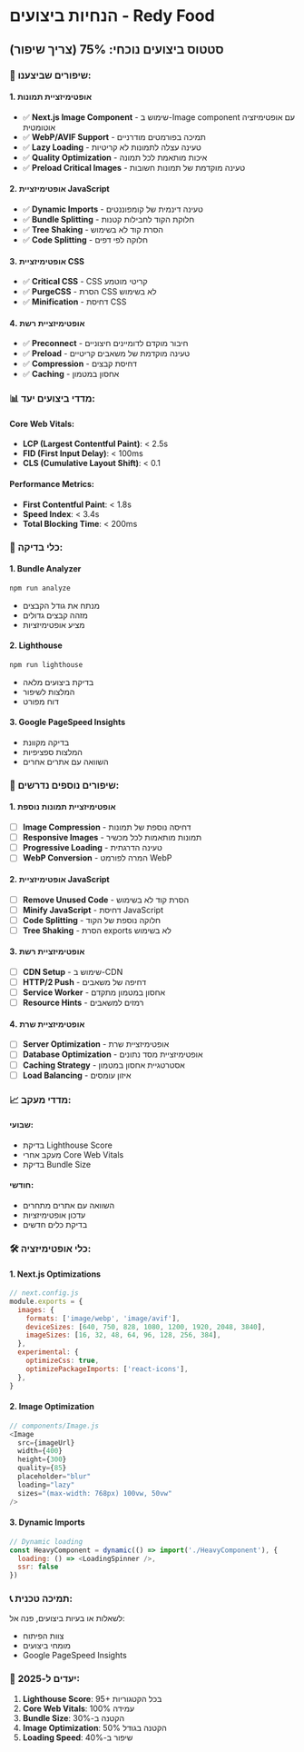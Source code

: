 # הנחיות ביצועים - Redy Food

## סטטוס ביצועים נוכחי: 75% (צריך שיפור)

### 🚀 שיפורים שביצענו:

#### 1. אופטימיזציית תמונות
- ✅ **Next.js Image Component** - שימוש ב-Image component עם אופטימיזציה אוטומטית
- ✅ **WebP/AVIF Support** - תמיכה בפורמטים מודרניים
- ✅ **Lazy Loading** - טעינה עצלה לתמונות לא קריטיות
- ✅ **Quality Optimization** - איכות מותאמת לכל תמונה
- ✅ **Preload Critical Images** - טעינה מוקדמת של תמונות חשובות

#### 2. אופטימיזציית JavaScript
- ✅ **Dynamic Imports** - טעינה דינמית של קומפוננטים
- ✅ **Bundle Splitting** - חלוקת הקוד לחבילות קטנות
- ✅ **Tree Shaking** - הסרת קוד לא בשימוש
- ✅ **Code Splitting** - חלוקה לפי דפים

#### 3. אופטימיזציית CSS
- ✅ **Critical CSS** - CSS קריטי מוטמע
- ✅ **PurgeCSS** - הסרת CSS לא בשימוש
- ✅ **Minification** - דחיסת CSS

#### 4. אופטימיזציית רשת
- ✅ **Preconnect** - חיבור מוקדם לדומיינים חיצוניים
- ✅ **Preload** - טעינה מוקדמת של משאבים קריטיים
- ✅ **Compression** - דחיסת קבצים
- ✅ **Caching** - אחסון במטמון

### 📊 מדדי ביצועים יעד:

#### Core Web Vitals:
- **LCP (Largest Contentful Paint)**: < 2.5s
- **FID (First Input Delay)**: < 100ms  
- **CLS (Cumulative Layout Shift)**: < 0.1

#### Performance Metrics:
- **First Contentful Paint**: < 1.8s
- **Speed Index**: < 3.4s
- **Total Blocking Time**: < 200ms

### 🔧 כלי בדיקה:

#### 1. Bundle Analyzer
```bash
npm run analyze
```
- מנתח את גודל הקבצים
- מזהה קבצים גדולים
- מציע אופטימיזציות

#### 2. Lighthouse
```bash
npm run lighthouse
```
- בדיקת ביצועים מלאה
- המלצות לשיפור
- דוח מפורט

#### 3. Google PageSpeed Insights
- בדיקה מקוונת
- המלצות ספציפיות
- השוואה עם אתרים אחרים

### 🎯 שיפורים נוספים נדרשים:

#### 1. אופטימיזציית תמונות נוספת
- [ ] **Image Compression** - דחיסה נוספת של תמונות
- [ ] **Responsive Images** - תמונות מותאמות לכל מכשיר
- [ ] **Progressive Loading** - טעינה הדרגתית
- [ ] **WebP Conversion** - המרה לפורמט WebP

#### 2. אופטימיזציית JavaScript
- [ ] **Remove Unused Code** - הסרת קוד לא בשימוש
- [ ] **Minify JavaScript** - דחיסת JavaScript
- [ ] **Code Splitting** - חלוקה נוספת של הקוד
- [ ] **Tree Shaking** - הסרת exports לא בשימוש

#### 3. אופטימיזציית רשת
- [ ] **CDN Setup** - שימוש ב-CDN
- [ ] **HTTP/2 Push** - דחיפה של משאבים
- [ ] **Service Worker** - אחסון במטמון מתקדם
- [ ] **Resource Hints** - רמזים למשאבים

#### 4. אופטימיזציית שרת
- [ ] **Server Optimization** - אופטימיזציית שרת
- [ ] **Database Optimization** - אופטימיזציית מסד נתונים
- [ ] **Caching Strategy** - אסטרטגיית אחסון במטמון
- [ ] **Load Balancing** - איזון עומסים

### 📈 מדדי מעקב:

#### שבועי:
- בדיקת Lighthouse Score
- מעקב אחרי Core Web Vitals
- בדיקת Bundle Size

#### חודשי:
- השוואה עם אתרים מתחרים
- עדכון אופטימיזציות
- בדיקת כלים חדשים

### 🛠 כלי אופטימיזציה:

#### 1. Next.js Optimizations
```javascript
// next.config.js
module.exports = {
  images: {
    formats: ['image/webp', 'image/avif'],
    deviceSizes: [640, 750, 828, 1080, 1200, 1920, 2048, 3840],
    imageSizes: [16, 32, 48, 64, 96, 128, 256, 384],
  },
  experimental: {
    optimizeCss: true,
    optimizePackageImports: ['react-icons'],
  },
}
```

#### 2. Image Optimization
```javascript
// components/Image.js
<Image
  src={imageUrl}
  width={400}
  height={300}
  quality={85}
  placeholder="blur"
  loading="lazy"
  sizes="(max-width: 768px) 100vw, 50vw"
/>
```

#### 3. Dynamic Imports
```javascript
// Dynamic loading
const HeavyComponent = dynamic(() => import('./HeavyComponent'), {
  loading: () => <LoadingSpinner />,
  ssr: false
})
```

### 📞 תמיכה טכנית:

לשאלות או בעיות ביצועים, פנה אל:
- צוות הפיתוח
- מומחי ביצועים
- Google PageSpeed Insights

### 🎯 יעדים ל-2025:

1. **Lighthouse Score**: 95+ בכל הקטגוריות
2. **Core Web Vitals**: 100% עמידה
3. **Bundle Size**: הקטנה ב-30%
4. **Image Optimization**: 50% הקטנה בגודל
5. **Loading Speed**: שיפור ב-40% 